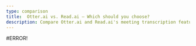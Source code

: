 ```yaml
---
type: comparison
title:  Otter.ai vs. Read.ai – Which should you choose?
description: Compare Otter.ai and Read.ai's meeting transcription features, pricing, and key differences. Plus, discover Circleback as an alternative solution for your needs.
---
```


#ERROR!